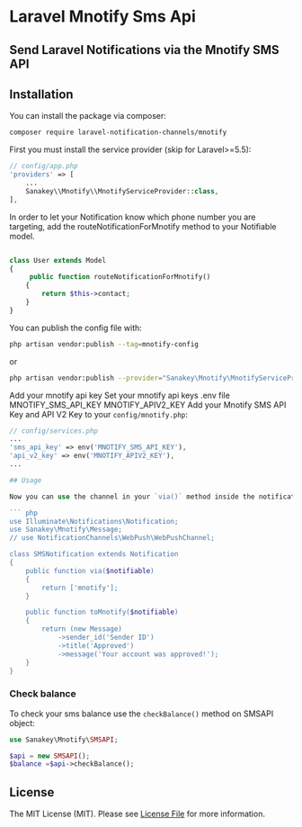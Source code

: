 # Laravel Mnotify Sms Api

## Send Laravel Notifications via the Mnotify SMS API

## Installation

You can install the package via composer:

``` bash
composer require laravel-notification-channels/mnotify
```

First you must install the service provider (skip for Laravel>=5.5):

``` php
// config/app.php
'providers' => [
    ...
    Sanakey\\Mnotify\\MnotifyServiceProvider::class,
],
```

In order to let your Notification know which phone number you are targeting, add the routeNotificationForMnotify method to your Notifiable model.

``` php

class User extends Model
{
     public function routeNotificationForMnotify()
    {
        return $this->contact;
    }
}
```


You can publish the config file with:

```bash
php artisan vendor:publish --tag=mnotify-config
```
or
```bash
php artisan vendor:publish --provider="Sanakey\Mnotify\MnotifyServiceProvider" --tag="mnotify-config"
```

Add your mnotify api key 
Set your mnotify api keys  .env file
MNOTIFY_SMS_API_KEY
MNOTIFY_APIV2_KEY
Add your Mnotify SMS API Key and API V2 Key to your `config/mnotify.php`:

```php
// config/services.php
...
'sms_api_key' => env('MNOTIFY_SMS_API_KEY'),
'api_v2_key' => env('MNOTIFY_APIV2_KEY'),
...

## Usage

Now you can use the channel in your `via()` method inside the notification as well as send an sms notification using the mnotify api:

``` php
use Illuminate\Notifications\Notification;
use Sanakey\Mnotify\Message;
// use NotificationChannels\WebPush\WebPushChannel;

class SMSNotification extends Notification
{
    public function via($notifiable)
    {
        return ['mnotify'];
    }

    public function toMnotify($notifiable)
    {
        return (new Message)
            ->sender_id('Sender ID')
            ->title('Approved')
            ->message('Your account was approved!');
    }
}
```


### Check balance

To check your sms balance use the `checkBalance()` method on SMSAPI object:

``` php
use Sanakey\Mnotify\SMSAPI;

$api = new SMSAPI();
$balance =$api->checkBalance();
```


## License

The MIT License (MIT). Please see [License File](LICENSE) for more information.
